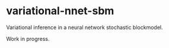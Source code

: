 # variational-nnet-sbm

Variational inference in a neural network stochastic blockmodel. 

Work in progress.
